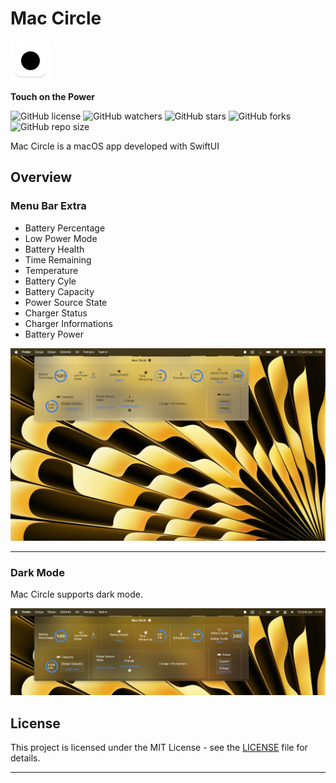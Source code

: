 # Mac Circle


<img src="/images/512-mac.png" alt="App Icon" width="64" height="64">

**Touch on the Power**


![GitHub license](https://img.shields.io/badge/license-MIT-blue.svg)
![GitHub watchers](https://img.shields.io/github/watchers/brk-ozs11/Mac-Circle)
![GitHub stars](https://img.shields.io/github/stars/brk-ozs11/Mac-Circle)
![GitHub forks](https://img.shields.io/github/forks/brk-ozs11/Mac-Circle)
![GitHub repo size](https://img.shields.io/github/repo-size/brk-ozs11/Mac-Circle)


Mac Circle is a macOS app developed with SwiftUI 

## Overview

### Menu Bar Extra

- Battery Percentage
- Low Power Mode
- Battery Health
- Time Remaining
- Temperature
- Battery Cyle
- Battery Capacity
- Power Source State
- Charger Status
- Charger Informations
- Battery Power
  

![App Screenshot](images/ScreenShot1.jpg)

---


### Dark Mode

Mac Circle supports dark mode.

![App Screenshot](images/ScreenShot2.jpg)



## License

This project is licensed under the MIT License - see the [LICENSE](LICENSE) file for details.

---
